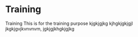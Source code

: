 # Training
Training
This is for the training purpose
kjgkjgjkg kjhgkjgkjgjl
jkgkjgvjkvnvnvm,
  jgkjgjkhgkjgjkg
